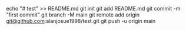 echo "# test" >> README.md
git init
git add README.md
git commit -m "first commit"
git branch -M main
git remote add origin git@github.com:alanjosue1998/test.git
git push -u origin main
